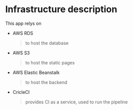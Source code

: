 # Infrastructure description
This app relys on
- AWS RDS 
    > to host the database
- AWS S3
    > to host the static pages
- AWS Elastic Beanstalk
    > to host the backend
- CricleCI
    > provides CI as a service, used to run the pipeline
